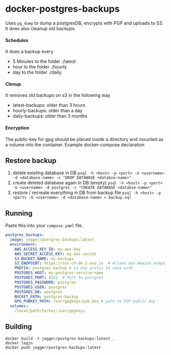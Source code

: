 docker-postgres-backups
=======================

Uses `pg_dump` to dump a postgresDB, encrypts with PGP and uploads to S3.
It does also cleanup old backups.

#### Schedules
It does a backup every
- 5 Minutes to the folder ./latest 
- hour to the folder ./hourly
- day to the folder ./daily

#### Clenup
It removes old backups on s3 in the following way
- latest-backups: older than 3 hours
- hourly-backups: older than a day
- daily-backups: older than 3 months

#### Encryption
The public-key for gpg should be placed inside a directory and mounted as a 
volume into the container.
Example docker-compose declaration


Restore backup
--------------
1. delete existing database in DB 
   ```psql -h <host> -p <port> -U <username> -d <database-name> -c "DROP DATABASE <databse-name>"```
2. create deleted database again in DB (empty)
   ```psql -h <host> -p <port> -U <username> -d postgres -c "CREATE DATABASE <databse-name>"```
3. restore / recreate everything in DB from backup file
   ```psql -h <host> -p <port> -U <username> -d <database-name> < backup.sql```


Running
-------

Paste this into your `compose.yaml` file.

```yaml
postgres_backups:
  image: jegger/postgres-backups:latest
  environment:
    AWS_ACCESS_KEY_ID: my-aws-key
    AWS_SECRET_ACCESS_KEY: my-aws-secret
    S3_BUCKET_NAME: my-backups
    S3_ENDPOINT: https://sos-ch-dk-2.exo.io  # Allows non Amazon endpoints
    PREFIX: postgres-backup # S3 key prefix to save with
    POSTGRES_HOST: my-postgres-service-name
    POSTGRES_PORT: 4321  # Port to postgres
    POSTGRES_PASSWORD: postgres
    POSTGRES_USER: postgres
    POSTGRES_DB: postgres
    BUCKET_PATH: postgres-backup
    GPG_PUBKEY_PATH: /var/gpgkeys/pub.key # path to PGP public key
  volumes:
    /local/path/to/key:/var/gpgkeys
```

Building
--------

```
docker build -t jegger/postgres-backups:latest .
docker login
docker push jegger/postgres-backups:latest
```
